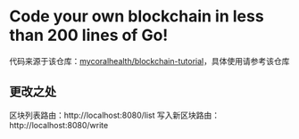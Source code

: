 # Code your own blockchain in less than 200 lines of Go!

代码来源于该仓库：[mycoralhealth/blockchain-tutorial](https://github.com/mycoralhealth/blockchain-tutorial)，具体使用请参考该仓库

## 更改之处

区块列表路由：http://localhost:8080/list
写入新区块路由：http://localhost:8080/write